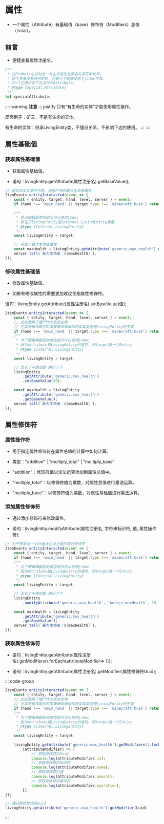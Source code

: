 # 属性

- 一个属性（Attribute）有基础值（base）修饰符（Modifiers）总值（Total）。

## 前言

- 便捷查看属性注册名。

```js
/**
 * 在Probejs生成时会一并生成属性注册名的字符串枚举。
 * 这个变量没有任何用处，只是为了能够使这个jsdoc生效。
 * Ctrl左键点击下方这行的Attribute。
 * @type {Special.Attribute}
 */
let specialAttribute;
```

:::: warning **注意**
::: justify
只有“有生命的实体”才能使用属性操作。

反面例子：矿车，不是有生命的实体。

有生命的实体：继承LivingEntity类，不懂没关系，不影响下边的使用。
:::
::::

## 属性基础值

### 获取属性基础值

- 获取属性基础值。

- 语句：livingEntity.getAttribute(属性注册名).getBaseValue();

```js
// 借实体交互事件为例，获取尸壳的最大生命值属性
ItemEvents.entityInteracted(event => {
    const { entity, target, hand, level, server } = event;
    if (hand !== 'main_hand' || target.type !== 'minecraft:husk') return;

    /**
     * 启动编辑器类型提示可以使用jsdoc
     * 标注了livingEntity是Internal.LivingEntity类型
     * @type {Internal.LivingEntity}
     */
    const livingEntity = target;

    // 获取了最大生命值属性
    const maxHealth = livingEntity.getAttribute('generic.max_health').getBaseValue();
    server.tell(`最大生命值：${maxHealth}`);
});
```

### 修改属性基础值

- 修改属性基础值。

- 如果有修改属性的需要更加建议使用属性修饰符。

语句：livingEntity.getAttribute(属性注册名).setBaseValue(值);

```js
ItemEvents.entityInteracted(event => {
    const { entity, target, hand, level, server } = event;
    // 此处使用了僵尸作为实验生物
    // 在实际操作属性时需要确保被操作的实体类型是LivingEntity的子类
    if (hand !== 'main_hand' || target.type !== 'minecraft:husk') return;
    /**
     * 为了使编辑器启动类型提示可以使用jsdoc
     * 因为Attribute是LivingEntity的属性，而target是一个Entity
     * @type {Internal.LivingEntity}
     */
    const livingEntity = target;

    // 太长了不便观看 换行了下
    livingEntity
        .getAttribute('generic.max_health')
        .setBaseValue(30);
    
    const maxHealth = livingEntity
        .getAttribute('generic.max_health')
        .getBaseValue();
    server.tell(`最大生命值：${maxHealth}`);
});
```

## 属性修饰符

### 属性操作符

- 用于指定属性修饰符在属性总值的计算中如何计算。

- 类型："addition" | "multiply_total" | "multiply_base"

- "addition"：修饰符值以加法运算添加到属性总值中。

- "multiply_total"：以修饰符值为乘数，对属性总值进行乘法运算。

- "multiply_base"：以修饰符值为乘数，对属性基础值进行乘法运算。

### 添加属性修饰符

- 通过添加修饰符来修改属性。

- 语句：livingEntity.modifyAttribute(属性注册名, 字符串标识符, 值, 属性操作符);

```js
// 为尸壳添加一个20最大生命上限的属性修饰符
ItemEvents.entityInteracted(event => {
    const { entity, target, hand, level, server } = event;
    if (hand !== 'main_hand' || target.type !== 'minecraft:husk') return;
    /**
     * 为了使编辑器启动类型提示可以使用jsdoc
     * 因为Attribute是LivingEntity的属性，而target是一个Entity
     * @type {Internal.LivingEntity}
     */
    const livingEntity = target;

    // 太长了不便观看 换行了下
    livingEntity
        .modifyAttribute('generic.max_health', 'kubejs:maxHealth', 20, 'addition');
    
    const maxHealth = livingEntity
        .getAttribute('generic.max_health')
        .getBaseValue();
    server.tell(`最大生命值：${maxHealth}`);
});
```

### 获取属性修饰符

- 语句：livingEntity.getAttribute(属性注册名).getModifiers().forEach(attributeModifier=> {});

- 语句：livingEntity.getAttribute(属性注册名).getModifier(属性修饰符Uuid);

::: code-group

```js [通过遍历]
ItemEvents.entityInteracted(event => {
    const { entity, target, hand, level, server } = event;
    // 此处使用了僵尸作为实验生物
    // 在实际操作属性时需要确保被操作的实体类型是LivingEntity的子类
    if (hand !== 'main_hand' || target.type !== 'minecraft:husk') return;
    /**
     * 为了使编辑器启动类型提示可以使用jsdoc
     * 因为Attribute是LivingEntity的属性，而target是一个Entity
     * @type {Internal.LivingEntity}
     */
    const livingEntity = target;
    
    livingEntity.getAttribute('generic.max_health').getModifiers().forEach(
        (attributeModifier) => {
            // 获取修饰符的Uuid
            console.log(attributeModifier.id);
            // 获取修饰符的标识符
            console.log(attributeModifier.name);
            // 获取修饰符的值
            console.log(attributeModifier.amount);
            // 获取修饰符的操作符
            console.log(attributeModifier.operation);
        });
});
```

```js [通过修饰符Uuid]
// 通过属性修饰符Uuid
livingEntity.getAttribute('generic.max_health').getModifier(Uuid)
```

:::
